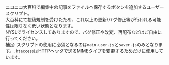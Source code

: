 ニコニコ大百科で編集中の記事をファイルへ保存するボタンを追加するユーザースクリプト。  
大百科にて投稿規制を受けたため、これ以上の更新/バグ修正等が行われる可能性は限りなく低い状態となります。  
NYSLでライセンスしてありますので、バグ修正や改変、再配布などはご自由に行ってください。  
補足: スクリプトの使用に必須となるのは`main.user.js`と`saver.js`のみとなります。`.htaccess`はHTTPヘッダで送るMIMEタイプを変更するためだけに使用しています。
